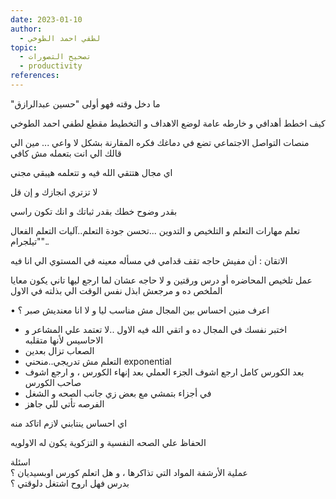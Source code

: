 ```yaml
---
date: 2023-01-10
author:
  - لطفي احمد الطوخي
topic:
  - تصحيح التصورات
  - productivity
references:
---
```

"ما دخل وقته فهو أولى "حسين عبدالرازق  
  
كيف اخطط أهدافي و خارطه عامة لوضع الاهداف و التخطيط مقطع لطفي احمد الطوخي  
  
منصات التواصل الاجتماعي تضع في دماغك فكره المقارنة بشكل لا واعي ... مين الي قالك الي انت بتعمله مش كافي  
  
اي مجال هتتقي الله فيه و تتعلمه هيبقي مجني  
  
لا تزتري انجازك و إن قل  
  
بقدر وضوح خطك بقدر ثباتك و انك تكون راسي  
  
تعلم مهارات التعلم و التلخيص و التدوين ...تحسن جودة التعلم..آليات التعلم الفعال "تيلجرام"..  
  
الاتقان : أن مفيش حاجه تقف قدامي في مسأله معينه في المستوي الي انا فيه  
  
عمل تلخيص المحاضره أو درس ورقتين و لا حاجه عشان لما ارجع ليها تاني يكون معايا الملخص ده و مرجعش ابذل نفس الوقت الي بذلته في الاول  
  
• اعرف منين احساس بين المجال مش مناسب ليا و لا انا معنديش صبر ؟  
- اختبر نفسك في المجال ده و اتقي الله فيه الاول ..لا تعتمد علي المشاعر و الاحاسيس لأنها متقلبه  
- الصعاب تزال بعدين  
- التعلم مش تدريجي..منحني exponential  
- بعد الكورس كامل ارجع اشوف الجزء العملي بعد إنهاء الكورس ، و ارجع اشوف صاحب الكورس  
- في أجزاء بتمشي مع بعض زي جانب الصحه و الشغل  
- الفرصه تأتي للي جاهز  
  
اي احساس ينتابني لازم اتاكد منه  
  
الحفاظ علي الصحه النفسية و التزكوية يكون له الاولويه  
  
  
  
  
اسئلة  
عملية الأرشفة المواد التي تذاكرها ، و هل اتعلم كورس اوبسيديان ؟  
بدرس فهل اروح اشتغل دلوقتي ؟